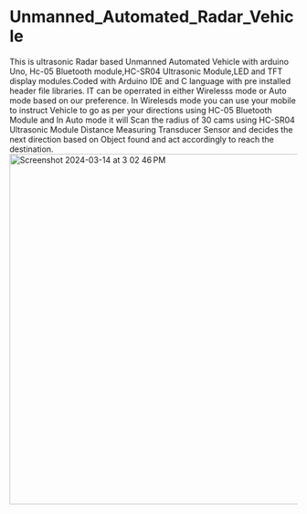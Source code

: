 # Unmanned_Automated_Radar_Vehicle
This is  ultrasonic Radar based Unmanned Automated Vehicle with arduino Uno, Hc-05 Bluetooth module,HC-SR04 Ultrasonic Module,LED and TFT display modules.Coded with Arduino IDE and C language with pre installed header file libraries. IT can be operrated in either Wirelesss mode or Auto mode based on our preference.
In Wirelesds mode you can use your mobile to instruct Vehicle to go as per your directions using HC-05 Bluetooth Module and In Auto mode it will Scan the radius of 30 cams using HC-SR04 Ultrasonic Module Distance Measuring Transducer Sensor and decides the next direction based on Object found and act accordingly to reach the destination.
<img width="613" alt="Screenshot 2024-03-14 at 3 02 46 PM" src="https://github.com/Vinith1397/Ultrasonic_Radar_Vehicle/assets/107805799/f92c84a3-5dbc-4a4e-ba00-bb2d697381a4">
